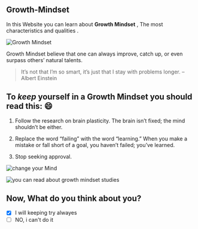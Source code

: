 
## Growth-Mindset

In this Website you can learn about  **Growth Mindset** , The most characteristics and qualities .

![Growth Mindset](https://www.piperandgold.com/sites/default/files/pg.blogpostheadercassie.5.1.19-01.png)

Growth Mindset believe that one can always improve, catch up, or even surpass others’ natural talents. 


> It’s not that I’m so smart, it’s just that I stay with problems longer. – Albert Einstein


## To *keep* yourself in a **Growth Mindset** you should read this:  :smile:

1. Follow the research on brain plasticity.
The brain isn’t fixed; the mind shouldn’t be either.

2. Replace the word “failing” with the word “learning.”
When you make a mistake or fall short of a goal, you haven’t failed; you’ve learned.

3. Stop seeking approval.

![change your Mind](https://images.twinkl.co.uk/tw1n/image/private/t_630/image_repo/05/4b/t-c-1623-developing-growth-mindset-display-pack_ver_2.jpg)

![you can read about growth mindset studies](https://www.mindsetworks.com/science/) 

## Now, What do you think about you?
- [x] I will keeping try alwayes   
- [ ] NO,  i can't do it
